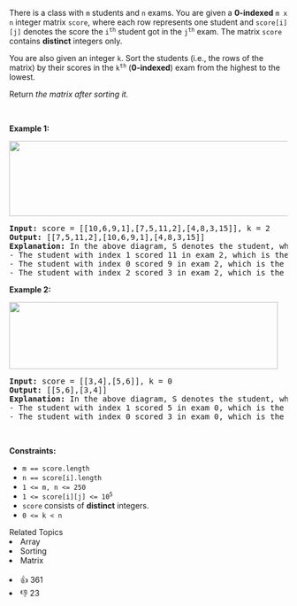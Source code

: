 <p>There is a class with <code>m</code> students and <code>n</code> exams. You are given a <strong>0-indexed</strong> <code>m x n</code> integer matrix <code>score</code>, where each row represents one student and <code>score[i][j]</code> denotes the score the <code>i<sup>th</sup></code> student got in the <code>j<sup>th</sup></code> exam. The matrix <code>score</code> contains <strong>distinct</strong> integers only.</p>

<p>You are also given an integer <code>k</code>. Sort the students (i.e., the rows of the matrix) by their scores in the <code>k<sup>th</sup></code>&nbsp;(<strong>0-indexed</strong>) exam from the highest to the lowest.</p>

<p>Return <em>the matrix after sorting it.</em></p>

<p>&nbsp;</p> 
<p><strong class="example">Example 1:</strong></p> 
<img alt="" src="https://assets.leetcode.com/uploads/2022/11/30/example1.png" style="width: 600px; height: 136px;" /> 
<pre>
<strong>Input:</strong> score = [[10,6,9,1],[7,5,11,2],[4,8,3,15]], k = 2
<strong>Output:</strong> [[7,5,11,2],[10,6,9,1],[4,8,3,15]]
<strong>Explanation:</strong> In the above diagram, S denotes the student, while E denotes the exam.
- The student with index 1 scored 11 in exam 2, which is the highest score, so they got first place.
- The student with index 0 scored 9 in exam 2, which is the second highest score, so they got second place.
- The student with index 2 scored 3 in exam 2, which is the lowest score, so they got third place.
</pre>

<p><strong class="example">Example 2:</strong></p> 
<img alt="" src="https://assets.leetcode.com/uploads/2022/11/30/example2.png" style="width: 486px; height: 121px;" /> 
<pre>
<strong>Input:</strong> score = [[3,4],[5,6]], k = 0
<strong>Output:</strong> [[5,6],[3,4]]
<strong>Explanation:</strong> In the above diagram, S denotes the student, while E denotes the exam.
- The student with index 1 scored 5 in exam 0, which is the highest score, so they got first place.
- The student with index 0 scored 3 in exam 0, which is the lowest score, so they got second place.
</pre>

<p>&nbsp;</p> 
<p><strong>Constraints:</strong></p>

<ul> 
 <li><code>m == score.length</code></li> 
 <li><code>n == score[i].length</code></li> 
 <li><code>1 &lt;= m, n &lt;= 250</code></li> 
 <li><code>1 &lt;= score[i][j] &lt;= 10<sup>5</sup></code></li> 
 <li><code>score</code> consists of <strong>distinct</strong> integers.</li> 
 <li><code>0 &lt;= k &lt; n</code></li> 
</ul>

<div><div>Related Topics</div><div><li>Array</li><li>Sorting</li><li>Matrix</li></div></div><br><div><li>👍 361</li><li>👎 23</li></div>